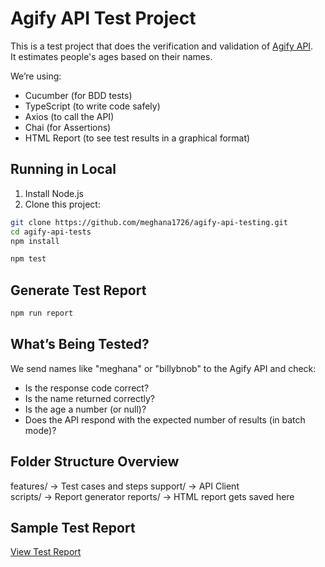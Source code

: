# Agify API Test Project

This is a test project that does the verification and validation of [Agify API](https://agify.io).  
It estimates people's ages based on their names.

We’re using:

- Cucumber (for BDD tests)
- TypeScript (to write code safely)
- Axios (to call the API)
- Chai (for Assertions)
- HTML Report (to see test results in a graphical format)


## Running in Local

1. Install Node.js
2. Clone this project:

```bash
git clone https://github.com/meghana1726/agify-api-testing.git
cd agify-api-tests
npm install

npm test
```
## Generate Test Report

```bash
npm run report
```

## What’s Being Tested?

We send names like "meghana" or "billybnob" to the Agify API and check:

* Is the response code correct?
* Is the name returned correctly?
* Is the age a number (or null)?
* Does the API respond with the expected number of results (in batch mode)?

## Folder Structure Overview
features/           → Test cases and steps
support/            → API Client  
scripts/            → Report generator
reports/            → HTML report gets saved here

## Sample Test Report
 [View Test Report](https://meghana1726.github.io/agify-api-test)


